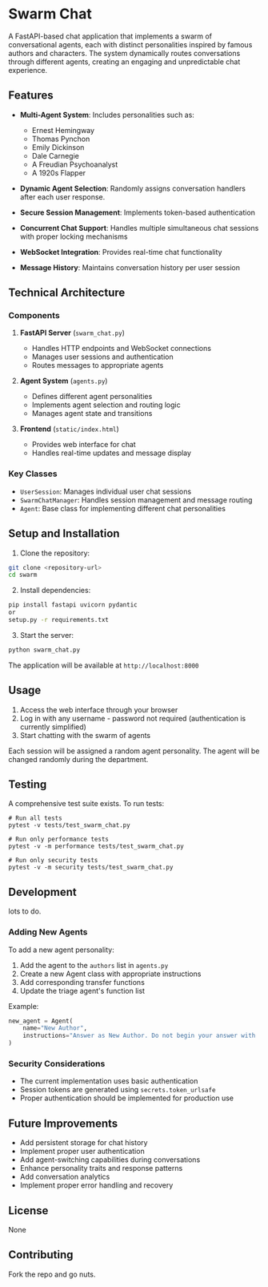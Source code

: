 # Swarm Chat

A FastAPI-based chat application that implements a swarm of conversational agents, each with distinct personalities inspired by famous authors and characters. The system dynamically routes conversations through different agents, creating an engaging and unpredictable chat experience.

## Features

- **Multi-Agent System**: Includes personalities such as:
  - Ernest Hemingway
  - Thomas Pynchon
  - Emily Dickinson
  - Dale Carnegie
  - A Freudian Psychoanalyst
  - A 1920s Flapper

- **Dynamic Agent Selection**: Randomly assigns conversation handlers after each user response.
- **Secure Session Management**: Implements token-based authentication
- **Concurrent Chat Support**: Handles multiple simultaneous chat sessions with proper locking mechanisms
- **WebSocket Integration**: Provides real-time chat functionality
- **Message History**: Maintains conversation history per user session

## Technical Architecture

### Components

1. **FastAPI Server** (`swarm_chat.py`)
   - Handles HTTP endpoints and WebSocket connections
   - Manages user sessions and authentication
   - Routes messages to appropriate agents

2. **Agent System** (`agents.py`)
   - Defines different agent personalities
   - Implements agent selection and routing logic
   - Manages agent state and transitions

3. **Frontend** (`static/index.html`)
   - Provides web interface for chat
   - Handles real-time updates and message display

### Key Classes

- `UserSession`: Manages individual user chat sessions
- `SwarmChatManager`: Handles session management and message routing
- `Agent`: Base class for implementing different chat personalities

## Setup and Installation

1. Clone the repository:
```bash
git clone <repository-url>
cd swarm
```

2. Install dependencies:
```bash
pip install fastapi uvicorn pydantic
or
setup.py -r requirements.txt
```

3. Start the server:
```bash
python swarm_chat.py
```

The application will be available at `http://localhost:8000`

## Usage

1. Access the web interface through your browser
2. Log in with any username - password not required (authentication is currently simplified)
3. Start chatting with the swarm of agents

Each session will be assigned a random agent personality. The agent will be changed randomly during the department.

## Testing
A comprehensive test suite exists. To run tests:
~~~
# Run all tests
pytest -v tests/test_swarm_chat.py

# Run only performance tests
pytest -v -m performance tests/test_swarm_chat.py

# Run only security tests
pytest -v -m security tests/test_swarm_chat.py
~~~

## Development
lots to do.

### Adding New Agents

To add a new agent personality:

1. Add the agent to the `authors` list in `agents.py`
2. Create a new Agent class with appropriate instructions
3. Add corresponding transfer functions
4. Update the triage agent's function list

Example:
```python
new_agent = Agent(
    name="New Author",
    instructions="Answer as New Author. Do not begin your answer with 'Ah'."
)
```

### Security Considerations

- The current implementation uses basic authentication
- Session tokens are generated using `secrets.token_urlsafe`
- Proper authentication should be implemented for production use

## Future Improvements

- Add persistent storage for chat history
- Implement proper user authentication
- Add agent-switching capabilities during conversations
- Enhance personality traits and response patterns
- Add conversation analytics
- Implement proper error handling and recovery

## License

None

## Contributing

Fork the repo and go nuts.
